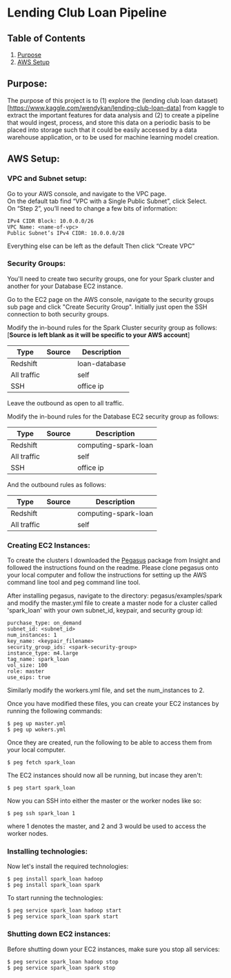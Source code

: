 # Lending Club Loan Pipeline

## Table of Contents

1. [Purpose](https://github.com/github.com/yohn-dezmon/lending-club-loan-pipeline#purpose)
2. [AWS Setup](https://github.com/github.com/yohn-dezmon/lending-club-loan-pipeline#aws-setup)


## Purpose:
The purpose of this project is to (1) explore the (lending club loan dataset)[https://www.kaggle.com/wendykan/lending-club-loan-data] from kaggle to extract the important
features for data analysis and (2) to create a pipeline that would ingest, process,
and store this data on a periodic basis to be placed into storage such that it could be easily accessed by a data warehouse application, or to be used for machine learning model creation.  


## AWS Setup:


### VPC and Subnet setup:

Go to your AWS console, and navigate to the VPC page.  
On the default tab find “VPC with a Single Public Subnet”, click Select.  
On “Step 2”, you’ll need to change a few bits of information:
```
IPv4 CIDR Block: 10.0.0.0/26
VPC Name: <name-of-vpc>
Public Subnet’s IPv4 CIDR: 10.0.0.0/28
```
Everything else can be left as the default
Then click “Create VPC”

### Security Groups:

You'll need to create two security groups, one for your Spark cluster
and another for your Database EC2 instance.

Go to the EC2 page on the AWS console, navigate to the security groups
sub page and click "Create Security Group".
Initially just open the SSH connection to both security groups.

Modify the in-bound rules for the Spark Cluster security group as follows:  
[**Source is left blank as it will be specific to your AWS account**]

| Type | Source | Description |
|-----------|---------|----------------|
| Redshift | <database-security-group> | loan-database |
| All traffic | <spark-security-group> | self |
| SSH | <local-ip> | office ip |

Leave the outbound as open to all traffic.

Modify the in-bound rules for the Database EC2 security group as follows:

| Type | Source | Description |
|-----------|---------|----------------|
| Redshift | <spark-security-group> | computing-spark-loan |
| All traffic | <database-security-group> | self |
| SSH | <local-ip> | office ip |

And the outbound rules as follows:

| Type | Source | Description |
|-----------|---------|----------------|
| Redshift | <spark-security-group> | computing-spark-loan |
| All traffic | <database-security-group> | self |




### Creating EC2 Instances:

To create the clusters I downloaded the [Pegasus](https://github.com/InsightDataScience/pegasus) package from Insight and followed the instructions found on the readme. Please clone pegasus onto your local computer and follow the instructions for setting up the AWS command line tool and peg command line tool.

After installing pegasus, navigate to the directory: pegasus/examples/spark
and modify the master.yml file to create a master node for a cluster
called 'spark_loan' with your own subnet_id, keypair, and security group id:

```
purchase_type: on_demand
subnet_id: <subnet_id>
num_instances: 1
key_name: <keypair_filename>
security_group_ids: <spark-security-group>
instance_type: m4.large
tag_name: spark_loan
vol_size: 100
role: master
use_eips: true
```
Similarly modify the workers.yml file, and set the num_instances to 2.

Once you have modified these files, you can create your EC2 instances by
running the following commands:

```
$ peg up master.yml
$ peg up wokers.yml
```

Once they are created, run the following to be able to access them from
your local computer.

```
$ peg fetch spark_loan
```

The EC2 instances should now all be running, but incase they aren't:

```
$ peg start spark_loan
```

Now you can SSH into either the master or the worker nodes like so:

```
$ peg ssh spark_loan 1
```

where 1 denotes the master, and 2 and 3 would be used to access the worker nodes.

### Installing technologies:

Now let's install the required technologies:

```
$ peg install spark_loan hadoop
$ peg install spark_loan spark
```

To start running the technologies:

```
$ peg service spark_loan hadoop start
$ peg service spark_loan spark start
```

### Shutting down EC2 instances:

Before shutting down your EC2 instances, make sure you stop all services:

```
$ peg service spark_loan hadoop stop
$ peg service spark_loan spark stop
```
